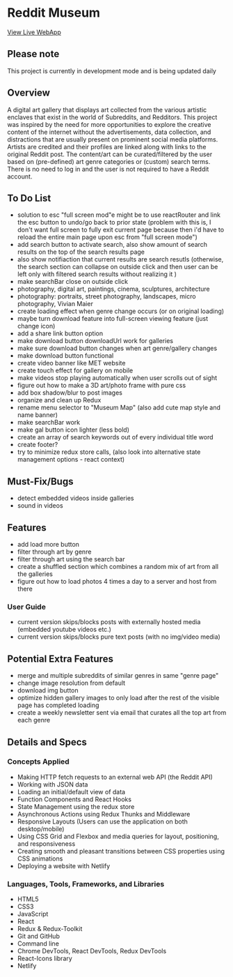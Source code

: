 # Reddit Museum

[View Live WebApp](https://redditmuseum.netlify.app/)

## Please note

This project is currently in development mode and is being updated daily 

## Overview

A digital art gallery that displays art collected from the various artistic enclaves that exist in the world of Subreddits, and Redditors. This project was inspired by the need for more opportunities to explore the creative content of the internet without the advertisements, data collection, and distractions that are usually present on prominent social media platforms. Artists are credited and their profiles are linked along with links to the original Reddit post. The content/art can be curated/filtered by the user based on (pre-defined) art genre categories or (custom) search terms. There is no need to log in and the user is not required to have a Reddit account.

## To Do List

- solution to esc "full screen mod"e might be to use reactRouter and link the esc button to undo/go back to prior state (problem with this is, I don't want full screen to fully exit current page because then i'd have to reload the entire main page upon esc from "full screen mode")
- add search button to activate search, also show amount of search results on the top of the search results page
- also show notifiaction that current results are search resutls (otherwise, the search section can collapse on outside click and then user can be left only with filtered search results without realizing it )
- make searchBar close on outside click
- photography, digital art, paintings, cinema, sculptures, architecture
- photography: portraits, street photography, landscapes, micro photography, Vivian Maier
- create loading effect when genre change occurs (or on original loading)
- maybe turn download feature into full-screen viewing feature (just change icon)
- add a share link button option
- make download button downloadUrl work for galleries
- make sure download button changes when art genre/gallery changes
- make download button functional
- create video banner like MET website
- create touch effect for gallery on mobile
- make videos stop playing automatically when user scrolls out of sight
- figure out how to make a 3D art/photo frame with pure css
- add box shadow/blur to post images
- organize and clean up Redux
- rename menu selector to "Museum Map" (also add cute map style and name banner)
- make searchBar work
- make gal button icon lighter (less bold)
- create an array of search keywords out of every individual title word
- create footer?
- try to minimize redux store calls, (also look into alternative state management options - react context)

## Must-Fix/Bugs

- detect embedded videos inside galleries
- sound in videos

## Features

- add load more button
- filter through art by genre
- filter through art using the search bar
- create a shuffled section which combines a random mix of art from all the galleries
- figure out how to load photos 4 times a day to a server and host from there

### User Guide

- current version skips/blocks posts with externally hosted media (embedded youtube videos etc.)
- current version skips/blocks pure text posts (with no img/video media)

## Potential Extra Features

- merge and multiple subreddits of similar genres in same "genre page"
- change image resolution from default
- download img button
- optimize hidden gallery images to only load after the rest of the visible page has completed loading
- create a weekly newsletter sent via email that curates all the top art from each genre

## Details and Specs

### Concepts Applied

- Making HTTP fetch requests to an external web API (the Reddit API)
- Working with JSON data
- Loading an initial/default view of data
- Function Components and React Hooks
- State Management using the redux store
- Asynchronous Actions using Redux Thunks and Middleware
- Responsive Layouts (Users can use the application on both desktop/mobile)
- Using CSS Grid and Flexbox and media queries for layout, positioning, and responsiveness
- Creating smooth and pleasant transitions between CSS properties using CSS animations
- Deploying a website with Netlify

### Languages, Tools, Frameworks, and Libraries

- HTML5
- CSS3
- JavaScript
- React
- Redux & Redux-Toolkit
- Git and GitHub
- Command line
- Chrome DevTools, React DevTools, Redux DevTools
- React-Icons library
- Netlify

